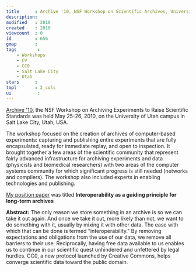 ```yaml
---
title      : Archive '10, NSF Workshop on Scientific Archives, University of Utah, Salt Lake City, UT.
description: 
modified   : 2010
created    : 2010
viewcount  : 0
id         : 656
gmap       : 
tags        :
    - Workshops
    - CV
    - CC0
    - Salt Lake City
    - Utah
stars      : 
tmpl       : 2_cols
ui			: 
---
```


[Archive '10](http://users.emulab.net/trac/archive10/), the NSF Workshop on Archiving Experiments to Raise Scientific Standards was held May 25-26, 2010, on the University of Utah campus in Salt Lake City, Utah, USA.

The workshop focused on the creation of archives of computer-based experiments: capturing and publishing entire experiments that are fully encapsulated, ready for immediate replay, and open to inspection. It brought  together a few areas of the scientific community that represent fairly advanced infrastructure for archiving experiments and data (physicists and biomedical researchers) with two areas of the computer systems community for which significant progress is still needed (networks and compilers). The workshop  also included experts in enabling technologies and publishing.

[My position paper](http://users.emulab.net/trac/archive10/attachment/wiki/PositionPapers/kishor-position_paper.pdf) was titled **Interoperability as a guiding principle for long-term archives**

**Abstract:** The only reason we store something in an archive is so we can take it out again. And once we take it out, more likely than not, we want to do something with it, usually by mixing it with other data. The ease with which that can be done is termed "interoperability." By removing expectations and obligations from the use of our data, we remove all barriers to their use. Reciprocally, having free data available to us enables us to continue in our scientific quest unhindered and unfettered by legal hurdles. CC0, a new protocol launched by Creative Commons, helps converge scientific data toward the public domain.
